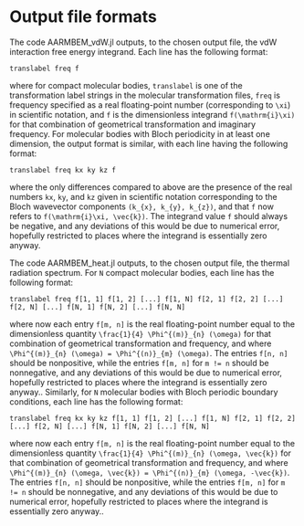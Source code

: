 # Output file formats

The code AARMBEM_vdW.jl outputs, to the chosen output file, the vdW
interaction free energy integrand. Each line has the following format:
```
translabel freq f
```
where for compact molecular bodies, `translabel` is one of the
transformation label strings in the molecular transformation files,
`freq` is frequency specified as a real floating-point number
(corresponding to ``\xi``) in scientific notation, and `f` is the
dimensionless integrand ``f(\mathrm{i}\xi)`` for that combination of
geometrical transformation and imaginary frequency. For molecular
bodies with Bloch periodicity in at least one dimension, the output
format is similar, with each line having the following format:
```
translabel freq kx ky kz f
```
where the only differences compared to above are the presence of the
real numbers `kx`, `ky`, and `kz` given in scientific notation
corresponding to the Bloch wavevector components
``(k_{x}, k_{y}, k_{z})``, and that `f` now refers to
``f(\mathrm{i}\xi, \vec{k})``. The integrand value `f` should always
be negative, and any deviations of this would be due to numerical
error, hopefully restricted to places where the integrand is
essentially zero anyway.

The code AARMBEM_heat.jl outputs, to the chosen output file, the
thermal radiation spectrum. For `N` compact molecular bodies, each
line has the following format:
```
translabel freq f[1, 1] f[1, 2] [...] f[1, N] f[2, 1] f[2, 2] [...] f[2, N] [...] f[N, 1] f[N, 2] [...] f[N, N]
```
where now each entry `f[m, n]` is the real floating-point number equal
to the dimensionless quantity ``\frac{1}{4} \Phi^{(m)}_{n} (\omega)``
for that combination of geometrical transformation and frequency, and
where ``\Phi^{(m)}_{n} (\omega) = \Phi^{(n)}_{m} (\omega)``. The
entries `f[n, n]` should be nonpositive, while the entries `f[m, n]`
for `m != n` should be nonnegative, and any deviations of this would
be due to numerical error, hopefully restricted to places where the
integrand is essentially zero anyway.. Similarly, for `N` molecular
bodies with Bloch periodic boundary conditions, each line has the
following format:
```
translabel freq kx ky kz f[1, 1] f[1, 2] [...] f[1, N] f[2, 1] f[2, 2] [...] f[2, N] [...] f[N, 1] f[N, 2] [...] f[N, N]
```
where now each entry `f[m, n]` is the real floating-point number equal
to the dimensionless quantity ``\frac{1}{4} \Phi^{(m)}_{n} (\omega,
\vec{k})`` for that combination of geometrical transformation and
frequency, and where ``\Phi^{(m)}_{n} (\omega, \vec{k}) =
\Phi^{(n)}_{m} (\omega, -\vec{k})``. The entries `f[n, n]` should be
nonpositive, while the entries `f[m, n]` for `m != n` should be
nonnegative, and any deviations of this would be due to numerical
error, hopefully restricted to places where the integrand is
essentially zero anyway..